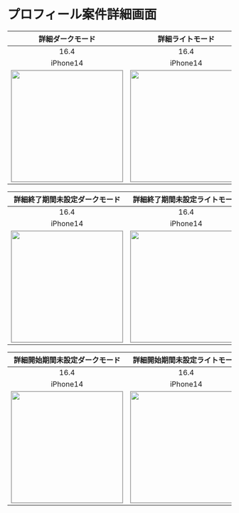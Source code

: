 # プロフィール案件詳細画面

|詳細ダークモード|詳細ライトモード|
|:---:|:---:|
|16.4|16.4|
|iPhone14|iPhone14|
|<img src='../ReferenceImages_64/プロフィール案件詳細画面/testProjectDetailViewController_詳細_ダークモード_iPhone_16_4_390x844@3x.png' width='250' style='border: 1px solid #999' />|<img src='../ReferenceImages_64/プロフィール案件詳細画面/testProjectDetailViewController_詳細_ライトモード_iPhone_16_4_390x844@3x.png' width='250' style='border: 1px solid #999' />|

|詳細終了期間未設定ダークモード|詳細終了期間未設定ライトモード|
|:---:|:---:|
|16.4|16.4|
|iPhone14|iPhone14|
|<img src='../ReferenceImages_64/プロフィール案件詳細画面/testProjectDetailViewController_詳細_終了期間未設定_ダークモード_iPhone_16_4_390x844@3x.png' width='250' style='border: 1px solid #999' />|<img src='../ReferenceImages_64/プロフィール案件詳細画面/testProjectDetailViewController_詳細_終了期間未設定_ライトモード_iPhone_16_4_390x844@3x.png' width='250' style='border: 1px solid #999' />|

|詳細開始期間未設定ダークモード|詳細開始期間未設定ライトモード|
|:---:|:---:|
|16.4|16.4|
|iPhone14|iPhone14|
|<img src='../ReferenceImages_64/プロフィール案件詳細画面/testProjectDetailViewController_詳細_開始期間未設定_ダークモード_iPhone_16_4_390x844@3x.png' width='250' style='border: 1px solid #999' />|<img src='../ReferenceImages_64/プロフィール案件詳細画面/testProjectDetailViewController_詳細_開始期間未設定_ライトモード_iPhone_16_4_390x844@3x.png' width='250' style='border: 1px solid #999' />|

